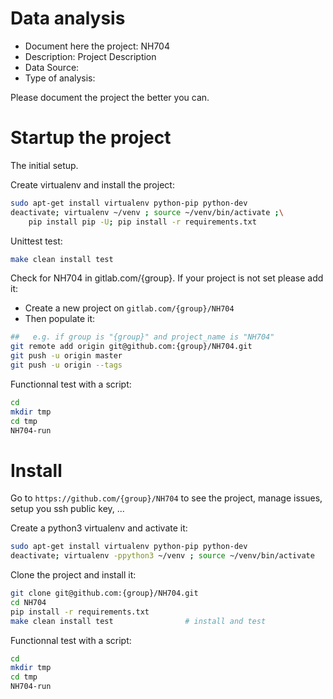 # Data analysis
- Document here the project: NH704
- Description: Project Description
- Data Source:
- Type of analysis:

Please document the project the better you can.

# Startup the project

The initial setup.

Create virtualenv and install the project:
```bash
sudo apt-get install virtualenv python-pip python-dev
deactivate; virtualenv ~/venv ; source ~/venv/bin/activate ;\
    pip install pip -U; pip install -r requirements.txt
```

Unittest test:
```bash
make clean install test
```

Check for NH704 in gitlab.com/{group}.
If your project is not set please add it:

- Create a new project on `gitlab.com/{group}/NH704`
- Then populate it:

```bash
##   e.g. if group is "{group}" and project_name is "NH704"
git remote add origin git@github.com:{group}/NH704.git
git push -u origin master
git push -u origin --tags
```

Functionnal test with a script:

```bash
cd
mkdir tmp
cd tmp
NH704-run
```

# Install

Go to `https://github.com/{group}/NH704` to see the project, manage issues,
setup you ssh public key, ...

Create a python3 virtualenv and activate it:

```bash
sudo apt-get install virtualenv python-pip python-dev
deactivate; virtualenv -ppython3 ~/venv ; source ~/venv/bin/activate
```

Clone the project and install it:

```bash
git clone git@github.com:{group}/NH704.git
cd NH704
pip install -r requirements.txt
make clean install test                # install and test
```
Functionnal test with a script:

```bash
cd
mkdir tmp
cd tmp
NH704-run
```
